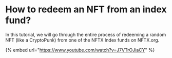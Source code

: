 # How to redeem an NFT from an index fund?

In this tutorial, we will go through the entire process of redeeming a random NFT \(like a CryptoPunk\) from one of the NFTX Index funds on NFTX.org.

{% embed url="https://www.youtube.com/watch?v=J7VTrOJiaCY" %}



